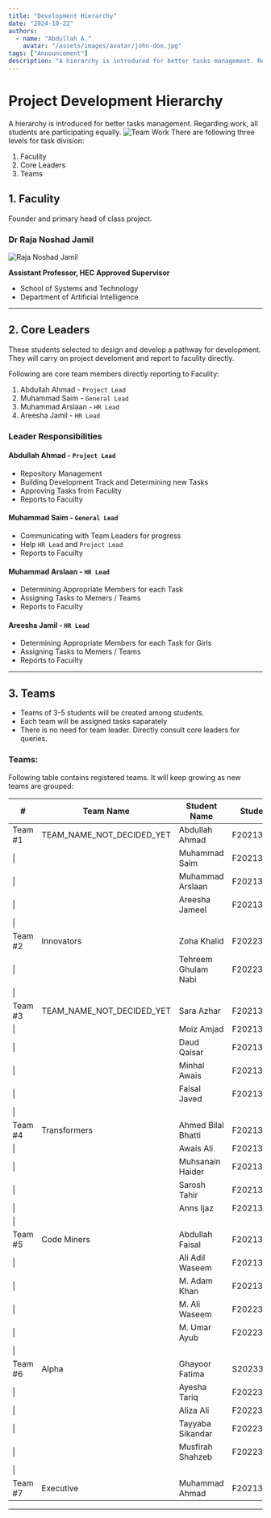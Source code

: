 ```yaml
---
title: "Development Hierarchy"
date: "2024-10-22"
authors:
  - name: "Abdullah A."
    avatar: "/assets/images/avatar/john-doe.jpg"
tags: ["Announcement"]
description: "A hierarchy is introduced for better tasks management. Regarding work, all students are participating equally."
---
```


# Project Development Hierarchy

A hierarchy is introduced for better tasks management. Regarding work, all students are participating equally.
![Team Work](/uploads/img/dp/team-work.jpg)
There are following three levels for task division:

1. Faculity
2. Core Leaders
3. Teams

## 1. Faculity

Founder and primary head of class project.

### Dr Raja Noshad Jamil

![Raja Noshad Jamil](/uploads/img/dp/raja-noshad-jamil.jpg)

**Assistant Professor, HEC Approved Supervisor**

- School of Systems and Technology
- Department of Artificial Intelligence

***

## 2. Core Leaders

These students selected to design and develop a pathway for development.
They will carry on project develoment and report to faculity directly.

Following are core team members directly reporting to Faculity:

1. Abdullah Ahmad - `Project Lead`
2. Muhammad Saim - `General Lead`
3. Muhammad Arslaan - `HR Lead`
4. Areesha Jamil - `HR Lead`

### Leader Responsibilities

#### Abdullah Ahmad - `Project Lead`
- Repository Management
- Building Development Track and Determining new Tasks
- Approving Tasks from Faculity
- Reports to Facuilty

#### Muhammad Saim - `General Lead`
- Communicating with Team Leaders for progress
- Help `HR Lead` and `Project Lead`
- Reports to Facuilty

#### Muhammad Arslaan - `HR Lead`
- Determining Appropriate Members for each Task
- Assigning Tasks to Memers / Teams
- Reports to Facuilty

#### Areesha Jamil - `HR Lead`
- Determining Appropriate Members for each Task for Girls
- Assigning Tasks to Memers / Teams
- Reports to Facuilty

***

## 3. Teams

- Teams of 3-5 students will be created among students.
- Each team will be assigned tasks saparately
- There is no need for team leader. Directly consult core leaders for queries.


### Teams:

Following table contains registered teams. It will keep growing as new teams are grouped:

| #   | Team Name                       | Student Name       | Student ID     |
|-----|----------------------------------|--------------------|-----------------|
| Team #1 | TEAM_NAME_NOT_DECIDED_YET      | Abdullah Ahmad      | F2021376022     |
|\|       |                                  | Muhammad Saim      | F2021376043     |
|\|       |                                  | Muhammad Arslaan   | F2021376045     |
|\|       |                                  | Areesha Jameel     | F2021376108     |
|\|       |                                  |                    |                 |
| Team #2 | Innovators                      | Zoha Khalid        | F2022332007     |
|\|       |                                  | Tehreem Ghulam Nabi| F2022332020     |
|\|       |                                  |                    |                 |
| Team #3 | TEAM_NAME_NOT_DECIDED_YET      | Sara Azhar         | F2021376085     |
|\|       |                                  | Moiz Amjad         | F2021376084     |
|\|       |                                  | Daud Qaisar       | F2021376068     |
|\|       |                                  | Minhal Awais      | F2021376059     |
|\|       |                                  | Faisal Javed       | F2021376059     |
|\|       |                                  |                    |                 |
| Team #4 | Transformers                   | Ahmed Bilal Bhatti | F2021376088     |
|\|       |                                  | Awais Ali         | F2021376035     |
|\|       |                                  | Muhsanain Haider   | F2021376094     |
|\|       |                                  | Sarosh Tahir       | F20213760__     |
|\|       |                                  | Anns Ijaz          | F20213760__     |
|\|       |                                  |                    |                 |
| Team #5 | Code Miners                    | Abdullah Faisal    | F2021376111     |
|\|       |                                  | Ali Adil Waseem    | F2021376026     |
|\|       |                                  | M. Adam Khan       | F2021376048     |
|\|       |                                  | M. Ali Waseem      | F2022376029     |
|\|       |                                  | M. Umar Ayub       | F2022376062     |
|\|       |                                  |                    |                 |
| Team #6 | Alpha                          | Ghayoor Fatima     | S2023332029     |
|\|       |                                  | Ayesha Tariq       | F2022332073     |
|\|       |                                  | Aliza Ali          | F2022332030     |
|\|       |                                  | Tayyaba Sikandar   | F2022332012     |
|\|       |                                  | Musfirah Shahzeb   | F2022332022     |
|\|       |                                  |                    |                 |
| Team #7 | Executive                      | Muhammad Ahmad      | F2021376015     |

***